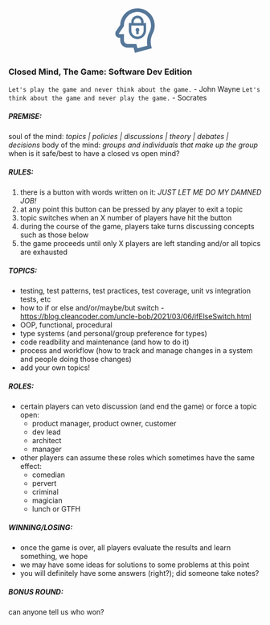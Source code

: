 <style>
	#brain-lock {
		background-image: url("data:image/svg+xml,%3Csvg fill='%23579' xmlns='http://www.w3.org/2000/svg' xmlns:xlink='http://www.w3.org/1999/xlink' version='1.2' x='0px' y='0px' viewBox='0 0 100 100' xml:space='preserve'%3E%3Cpath d='M57.472,5.085c-9.828-0.677-19.183,2.634-26.35,9.325c-6.779,6.328-10.785,15.167-11.102,24.406l-8.51,12.519 c-1.11,1.633-1.625,3.542-1.49,5.521C10.331,61.422,14.255,65,18.954,65H20v5c0,8.271,6.729,15,15,15h12.062l2.762,10.306 l34.297-9.188l-1.073-3.979c-2.286-8.533-1.182-17.835,3.11-26.191c2.85-5.548,4.156-11.806,3.778-18.097 C88.886,20.373,74.93,6.288,57.472,5.085z M79.485,52.52c-4.601,8.957-6.133,18.868-4.424,28.26L55.126,86.12l-2.309-8.62H35 c-4.136,0-7.5-3.364-7.5-7.5V57.5h-8.546c-0.744,0-1.408-0.528-1.451-1.154c-0.02-0.293,0.051-0.561,0.211-0.795L27.5,41.154V40 c0-7.706,3.104-14.846,8.739-20.107c5.149-4.807,11.742-7.393,18.743-7.393c0.654,0,1.313,0.023,1.974,0.068 c13.709,0.944,24.669,12.006,25.493,25.731C82.746,43.249,81.722,48.167,79.485,52.52z'%3E%3C/path%3E%3Cpath d='M67.5,32.5C67.5,25.607,61.893,20,55,20s-12.5,5.607-12.5,12.5V35h-5v15c0,9.649,7.851,17.5,17.5,17.5S72.5,59.649,72.5,50 V35h-5V32.5z M47.5,32.5c0-4.136,3.364-7.5,7.5-7.5s7.5,3.364,7.5,7.5V35h-15V32.5z M67.5,50c0,6.893-5.607,12.5-12.5,12.5 S42.5,56.893,42.5,50V40h25V50z'%3E%3C/path%3E%3Cpath d='M52.5,57.5h5v-5.973c0.762-0.686,1.25-1.67,1.25-2.777c0-2.071-1.679-3.75-3.75-3.75s-3.75,1.679-3.75,3.75 c0,1.106,0.488,2.09,1.25,2.777V57.5z'%3E%3C/path%3E%3C/svg%3E");
		width: 100%;
		height: 7em;
		background-position: center;
		background-repeat: no-repeat;
		background-size: contain;
	}
</style>
<div id="brain-lock"></div>

### Closed Mind, The Game: Software Dev Edition

```Let's play the game and never think about the game.``` - John Wayne
```Let's think about the game and never play the game.``` - Socrates

##### PREMISE:
soul of the mind: _topics | policies | discussions | theory | debates | decisions_
body of the mind: _groups and individuals that make up the group_
when is it safe/best to have a closed vs open mind?

##### RULES:
1) there is a button with words written on it: _*JUST LET ME DO MY DAMNED JOB!*_
2) at any point this button can be pressed by any player to exit a topic
3) topic switches when an X number of players have hit the button
4) during the course of the game, players take turns discussing concepts such as those below
5) the game proceeds until only X players are left standing and/or all topics are exhausted

##### TOPICS:
- testing, test patterns, test practices, test coverage, unit vs integration tests, etc
- how to if or else and/or/maybe/but switch - https://blog.cleancoder.com/uncle-bob/2021/03/06/ifElseSwitch.html
- OOP, functional, procedural
- type systems (and personal/group preference for types)
- code readbility and maintenance (and how to do it)
- process and workflow (how to track and manage changes in a system and people doing those changes)
- add your own topics!

##### ROLES:
- certain players can veto discussion (and end the game) or force a topic open:
	- product manager, product owner, customer
	- dev lead
	- architect
	- manager
- other players can assume these roles which sometimes have the same effect:
	- comedian
	- pervert
	- criminal
	- magician
	- lunch or GTFH

##### WINNING/LOSING:
- once the game is over, all players evaluate the results and learn something, we hope
- we may have some ideas for solutions to some problems at this point
- you will definitely have some answers (right?); did someone take notes?

##### BONUS ROUND:
can anyone tell us who won?
